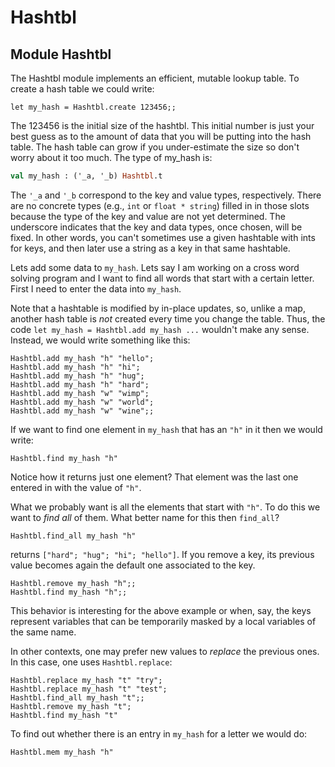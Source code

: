 <!-- ((! set title Hash Tables !)) ((! set learn !)) -->
<!-- ((! set center !)) -->

# Hashtbl

## Module Hashtbl
The Hashtbl module implements an efficient, mutable lookup table. To
create a hash table we could write:

```ocamltop
let my_hash = Hashtbl.create 123456;;
```
The 123456 is the initial size of the hashtbl. This initial number is
just your best guess as to the amount of data that you will be putting
into the hash table. The hash table can grow if you under-estimate the
size so don't worry about it too much. The type of my_hash is:

```ocaml
val my_hash : ('_a, '_b) Hashtbl.t
```
The `'_a` and `'_b` correspond to the key and value types, respectively.
There are no concrete types (e.g., `int` or `float * string`) filled in in
those slots because the type of the key and value are not yet
determined. The underscore indicates that the key and data types, once
chosen, will be fixed. In other words, you can't sometimes use a given
hashtable with ints for keys, and then later use a string as a key in
that same hashtable.

Lets add some data to `my_hash`. Lets say I am working on a cross word
solving program and I want to find all words that start with a certain
letter. First I need to enter the data into `my_hash`.

Note that a hashtable is modified by in-place updates, so, unlike a map,
another hash table is _not_ created every time you change the table. Thus,
the code `let my_hash = Hashtbl.add my_hash ...` wouldn't make any
sense. Instead, we would write something like this:

```ocamltop
Hashtbl.add my_hash "h" "hello";
Hashtbl.add my_hash "h" "hi";
Hashtbl.add my_hash "h" "hug";
Hashtbl.add my_hash "h" "hard";
Hashtbl.add my_hash "w" "wimp";
Hashtbl.add my_hash "w" "world";
Hashtbl.add my_hash "w" "wine";;
```
If we want to find one element in `my_hash` that has an `"h"` in it then we
would write: 

```ocamltop 
Hashtbl.find my_hash "h"
```
Notice how it returns just one element? That element
was the last one entered in with the value of `"h"`.

What we probably want is all the elements that start with `"h"`. To do
this we want to *find all* of them. What better name for this then
`find_all`?

```ocamltop
Hashtbl.find_all my_hash "h"
```
returns `["hard"; "hug"; "hi"; "hello"]`.
If you remove a key, its previous value becomes again the default one
associated to the key.
```ocamltop
Hashtbl.remove my_hash "h";;
Hashtbl.find my_hash "h";;
```
This behavior is interesting for the above example or when, say, the
keys represent variables that can be temporarily masked by a local
variables of the same name.

In other contexts, one may prefer new values to *replace* the previous
ones.  In this case, one uses `Hashtbl.replace`:

```ocamltop
Hashtbl.replace my_hash "t" "try";
Hashtbl.replace my_hash "t" "test";
Hashtbl.find_all my_hash "t";;
Hashtbl.remove my_hash "t";
Hashtbl.find my_hash "t"
```


To find out whether there is an
entry in `my_hash` for a letter we would do:

```ocamltop
Hashtbl.mem my_hash "h"
```
